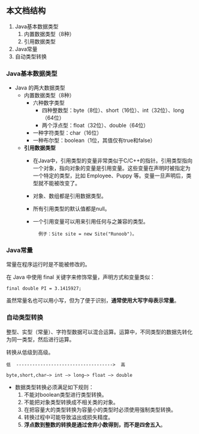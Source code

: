 ## 本文档结构 ##
1. Java基本数据类型
	1. 内置数据类型（8种）
	2. 引用数据类型
2. Java常量
3. 自动类型转换

### Java基本数据类型 ###
- Java 的两大数据类型
	- 内置数据类型（8种）
		- 六种数字类型
			- 四种整数型：byte（8位）、short（16位）、int（32位）、long（64位）
			- 两个浮点型：float（32位）、double（64位）
		- 一种字符类型：char（16位）
		- 一种布尔型：boolean（1位，其值仅有true和false）
	- **引用数据类型**
		- 在Java中，引用类型的变量非常类似于C/C++的指针。引用类型指向一个对象，指向对象的变量是引用变量。这些变量在声明时被指定为一个特定的类型，比如 Employee、Puppy 等。变量一旦声明后，类型就不能被改变了。
		- 对象、数组都是引用数据类型。
		- 所有引用类型的默认值都是null。
		- 一个引用变量可以用来引用任何与之兼容的类型。
		
				例子：Site site = new Site("Runoob")。

### Java常量 ###
常量在程序运行时是不能被修改的。

在 Java 中使用 final 关键字来修饰常量，声明方式和变量类似：

	final double PI = 3.1415927;

虽然常量名也可以用小写，但为了便于识别，**通常使用大写字母表示常量**。



### 自动类型转换 ###
整型、实型（常量）、字符型数据可以混合运算。运算中，不同类型的数据先转化为同一类型，然后进行运算。

转换从低级到高级。
	
	低  ------------------------------------>  高
	
	byte,short,char—> int —> long—> float —> double 

- 数据类型转换必须满足如下规则：
	1. 不能对boolean类型进行类型转换。	
	2. 不能把对象类型转换成不相关类的对象。	
	3. 在把容量大的类型转换为容量小的类型时必须使用强制类型转换。	
	4. 转换过程中可能导致溢出或损失精度。
	5. **浮点数到整数的转换是通过舍弃小数得到，而不是四舍五入**。